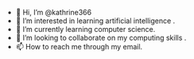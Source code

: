 - 👋 Hi, I’m @kathrine366
- 👀 I’m interested in learning artificial intelligence .
- 🌱 I’m currently learning computer science.
- 💞️ I’m looking to collaborate on my computing skills .
- 📫 How to reach me through my email.

<!---
kathrine366/kathrine366 is a ✨ special ✨ repository because its `README.md` (this file) appears on your GitHub profile.
You can click the Preview link to take a look at your changes.
--->
